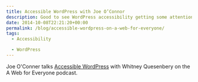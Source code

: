 ```yaml
---
title: Accessible WordPress with Joe O’Connor
description: Good to see WordPress accessibility getting some attention.
date: 2014-10-08T22:21:20+00:00
permalink: /blog/accessible-wordpress-on-a-web-for-everyone/
tags:
  - Accessibility

  - WordPress
---
```


Joe O'Conner talks [Accessible WordPress](http://rosenfeldmedia.com/blogs/a-web-for-everyone/accessible-wordpress-with-joe-oconnor/) with Whitney Quesenbery on the A Web for Everyone podcast.
